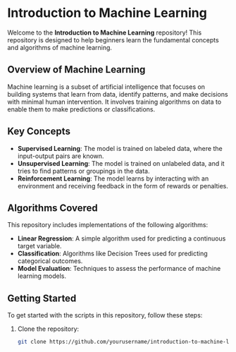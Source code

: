 # Introduction to Machine Learning

Welcome to the **Introduction to Machine Learning** repository! This repository is designed to help beginners learn the fundamental concepts and algorithms of machine learning.

## Overview of Machine Learning

Machine learning is a subset of artificial intelligence that focuses on building systems that learn from data, identify patterns, and make decisions with minimal human intervention. It involves training algorithms on data to enable them to make predictions or classifications.

## Key Concepts

- **Supervised Learning**: The model is trained on labeled data, where the input-output pairs are known.
- **Unsupervised Learning**: The model is trained on unlabeled data, and it tries to find patterns or groupings in the data.
- **Reinforcement Learning**: The model learns by interacting with an environment and receiving feedback in the form of rewards or penalties.

## Algorithms Covered

This repository includes implementations of the following algorithms:

- **Linear Regression**: A simple algorithm used for predicting a continuous target variable.
- **Classification**: Algorithms like Decision Trees used for predicting categorical outcomes.
- **Model Evaluation**: Techniques to assess the performance of machine learning models.

## Getting Started

To get started with the scripts in this repository, follow these steps:

1. Clone the repository:
   ```bash
   git clone https://github.com/yourusername/introduction-to-machine-learning.git

